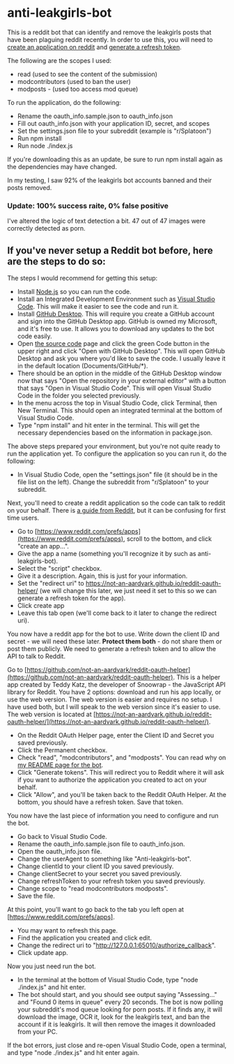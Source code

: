 # anti-leakgirls-bot

This is a reddit bot that can identify and remove the leakgirls posts that have been plaguing reddit recently.  In order to use this, you will need to [create an application on reddit](https://github.com/reddit-archive/reddit/wiki/OAuth2) and [generate a refresh token](https://github.com/not-an-aardvark/reddit-oauth-helper).

The following are the scopes I used:
- read (used to see the content of the submission)
- modcontributors (used to ban the user)
- modposts - (used too access mod queue)

To run the application, do the following:
- Rename the oauth_info.sample.json to oauth_info.json
- Fill out oauth_info.json with your application ID, secret, and scopes
- Set the settings.json file to your subreddit (example is "r/Splatoon")
- Run npm install
- Run node ./index.js

If you're downloading this as an update, be sure to run npm install again as the dependencies may have changed.

In my testing, I saw 92% of the leakgirls bot accounts banned and their posts removed.

### Update: 100% success raite, 0% false positive

I've altered the logic of text detection a bit.  47 out of 47 images were correctly detected as porn.

## If you've never setup a Reddit bot before, here are the steps to do so:

The steps I would recommend for getting this setup:

- Install [Node.js](https://nodejs.org/en/download/) so you can run the code.
- Install an Integrated Development Environment such as [Visual Studio Code](https://code.visualstudio.com/download).  This will make it easier to see the code and run it.
- Install [GitHub Desktop](https://desktop.github.com/).  This will require you create a GitHub account and sign into the GitHub Desktop app.  GitHub is owned my Microsoft, and it's free to use.  It allows you to download any updates to the bot code easily.
- Open [the source code](https://github.com/shatindle/anti-leakgirls-bot) page and click the green Code button in the upper right and click "Open with GitHub Desktop".  This will open GitHub Desktop and ask you where you'd like to save the code.  I usually leave it in the default location (Documents/GitHub/*).
- There should be an option in the middle of the GitHub Desktop window now that says "Open the repository in your external editor" with a button that says "Open in Visual Studio Code".  This will open Visual Studio Code in the folder you selected previously.
- In the menu across the top in Visual Studio Code, click Terminal, then New Terminal.  This should open an integrated terminal at the bottom of Visual Studio Code.
- Type "npm install" and hit enter in the terminal.  This will get the necessary dependencies based on the information in package.json.

The above steps prepared your environment, but you're not quite ready to run the application yet.  To configure the application so you can run it, do the following:

- In Visual Studio Code, open the "settings.json" file (it should be in the file list on the left).  Change the subreddit from "r/Splatoon" to your subreddit.

Next, you'll need to create a reddit application so the code can talk to reddit on your behalf.  There is [a guide from Reddit](https://github.com/reddit-archive/reddit/wiki/OAuth2), but it can be confusing for first time users.

- Go to [https://www.reddit.com/prefs/apps](https://www.reddit.com/prefs/apps), scroll to the bottom, and click "create an app...".
- Give the app a name (something you'll recognize it by such as anti-leakgirls-bot).
- Select the "script" checkbox.
- Give it a description.  Again, this is just for your information.
- Set the "redirect uri" to https://not-an-aardvark.github.io/reddit-oauth-helper/ (we will change this later, we just need it set to this so we can generate a refresh token for the app).
- Click create app
- Leave this tab open (we'll come back to it later to change the redirect uri).

You now have a reddit app for the bot to use.  Write down the client ID and secret - we will need these later.  __Protect them both__ - do not share them or post them publicly.  We need to generate a refresh token and to allow the API to talk to Reddit.

Go to [https://github.com/not-an-aardvark/reddit-oauth-helper](https://github.com/not-an-aardvark/reddit-oauth-helper).  This is a helper app created by Teddy Katz, the developer of Snoowrap - the JavaScript API library for Reddit.  You have 2 options: download and run his app locally, or use the web version.  The web version is easier and requires no setup.  I have used both, but I will speak to the web version since it's easier to use.  The web version is located at [https://not-an-aardvark.github.io/reddit-oauth-helper/](https://not-an-aardvark.github.io/reddit-oauth-helper/).

- On the Reddit OAuth Helper page, enter the Client ID and Secret you saved previously.
- Click the Permanent checkbox.
- Check "read", "modcontributors", and "modposts".  You can read why on [my README page for the bot](https://github.com/shatindle/anti-leakgirls-bot).
- Click "Generate tokens".  This will redirect you to Reddit where it will ask if you want to authorize the application you created to act on your behalf.
- Click "Allow", and you'll be taken back to the Reddit OAuth Helper.  At the bottom, you should have a refresh token.  Save that token.

You now have the last piece of information you need to configure and run the bot.

- Go back to Visual Studio Code.
- Rename the oauth_info.sample.json file to oauth_info.json.
- Open the oauth_info.json file.
- Change the userAgent to something like "Anti-leakgirls-bot".
- Change clientId to your client ID you saved previously.
- Change clientSecret to your secret you saved previously.
- Change refreshToken to your refresh token you saved previously.
- Change scope to "read modcontributors modposts".
- Save the file.

At this point, you'll want to go back to the tab you left open at [https://www.reddit.com/prefs/apps].

- You may want to refresh this page.
- Find the application you created and click edit.
- Change the redirect uri to "http://127.0.0.1:65010/authorize_callback".
- Click update app.

Now you just need run the bot.

- In the terminal at the bottom of Visual Studio Code, type "node ./index.js" and hit enter.  
- The bot should start, and you should see output saying "Assessing..." and "Found 0 items in queue" every 20 seconds.  The bot is now polling your subreddit's mod queue looking for porn posts.  If it finds any, it will download the image, OCR it, look for the leakgirls text, and ban the account if it is leakgirls.  It will then remove the images it downloaded from your PC.

If the bot errors, just close and re-open Visual Studio Code, open a terminal, and type "node ./index.js" and hit enter again.
